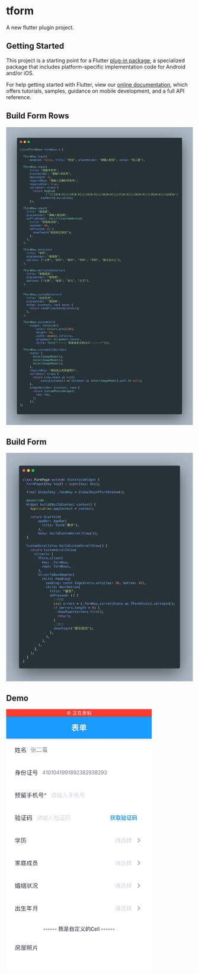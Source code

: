 # tform

A new flutter plugin project.

## Getting Started

This project is a starting point for a Flutter
[plug-in package](https://flutter.dev/developing-packages/),
a specialized package that includes platform-specific implementation code for
Android and/or iOS.

For help getting started with Flutter, view our
[online documentation](https://flutter.dev/docs), which offers tutorials,
samples, guidance on mobile development, and a full API reference.

## Build Form Rows
![avatar](./raw/carbon_rows.png)
## Build Form
![avatar](./raw/carbon_page.png)
## Demo
![avatar](./raw/demo.gif)